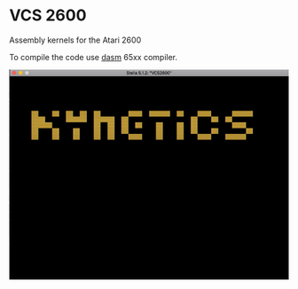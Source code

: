 # VCS 2600
Assembly kernels for the Atari 2600

To compile the code use [dasm](http://dasm-dillon.sourceforge.net/) 65xx compiler. 

![VCSkynetics](images/stella_kynetics.png)
